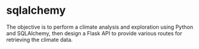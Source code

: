 # sqlalchemy
The objective is to perform a climate analysis and exploration using Python and SQLAlchemy, then design a Flask API to provide various routes for retrieving the climate data.
